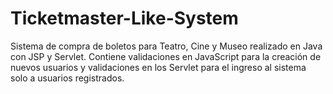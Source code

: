 # Ticketmaster-Like-System
Sistema de compra de boletos para Teatro, Cine y Museo realizado en Java con JSP y Servlet. Contiene validaciones en JavaScript para la creación de nuevos usuarios y validaciones en los Servlet para el ingreso al sistema solo a usuarios registrados.
